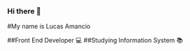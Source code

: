 ### Hi there 👋

#My name is Lucas Amancio

##Front End Developer :computer:
##Studying Information System :books:

